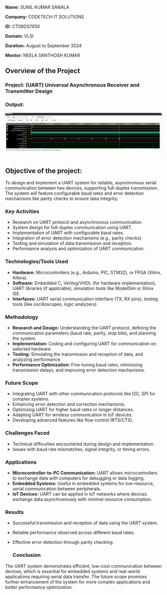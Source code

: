 **Name:** SUNIL KUMAR SANALA

**Company:** CODETECH IT SOLUTIONS

**ID:** CT08DS7650

**Domain:** VLSI

**Duration:** August to September 2024

**Mentor:** NEELA SANTHOSH KUMAR 



## Overview of the Project

### Project: (UART) Universal Asynchronous Receiver and Transmitter Design

### Output: 
![output](https://raw.githubusercontent.com/sai-70349/CODETECH-Task1/ce93906204202bf40451d865ef2297fa29c072c7/uart.png)

## Objective of the project:

To design and implement a UART system for reliable, asynchronous serial communication between two devices, supporting full-duplex transmission. The system will feature configurable baud rates and error detection mechanisms like parity checks to ensure data integrity.

### Key Activities
- Research on UART protocol and asynchronous communication.
- System design for full-duplex communication using UART.
- Implementation of UART with configurable baud rates.
- Integration of error detection mechanisms (e.g., parity checks).
- Testing and simulation of data transmission and reception.
- Performance analysis and optimization of UART communication.

  
 ### Technologies/Tools Used
- **Hardware:** Microcontrollers (e.g., Arduino, PIC, STM32), or FPGA (Xilinx, Altera).
- **Software:** Embedded C, Verilog/VHDL (for hardware implementation), UART libraries (if applicable), simulation tools like ModelSim or Xilinx ISE.
- **Interfaces:** UART serial communication interface (TX, RX pins), testing tools (like oscilloscopes, logic analyzers).

### Methodology
- **Research and Design:** Understanding the UART protocol, defining the communication parameters (baud rate, parity, stop bits), and planning the system.
- **Implementation:** Coding and configuring UART for communication on selected hardware.
- **Testing:** Simulating the transmission and reception of data, and analyzing performance.
- **Performance Optimization:** Fine-tuning baud rates, minimizing transmission delays, and improving error detection mechanisms.

### Future Scope
- Integrating UART with other communication protocols like I2C, SPI for complex systems.
- Enhancing error detection and correction mechanisms.
- Optimizing UART for higher baud rates or longer distances.
- Adapting UART for wireless communication in IoT devices.
- Developing advanced features like flow control (RTS/CTS).

### Challenges Faced
- Technical difficulties encountered during design and implementation.
- Issues with baud rate mismatches, signal integrity, or timing errors.

### Applications
- **Microcontroller-to-PC Communication:** UART allows microcontrollers to exchange data with computers for debugging or data logging.
- **Embedded Systems:** Useful in embedded systems for low-resource, serial communication between peripherals.
- **IoT Devices:** UART can be applied in IoT networks where devices exchange data asynchronously with minimal resource consumption.

### Results
- Successful transmission and reception of data using the UART system.
- Reliable performance observed across different baud rates.
- Effective error detection through parity checking.

  ### Conclusion
The UART system demonstrates efficient, low-cost communication between devices, which is essential for embedded systems and real-world applications requiring serial data transfer. The future scope promises further enhancement of the system for more complex applications and better performance optimization.


